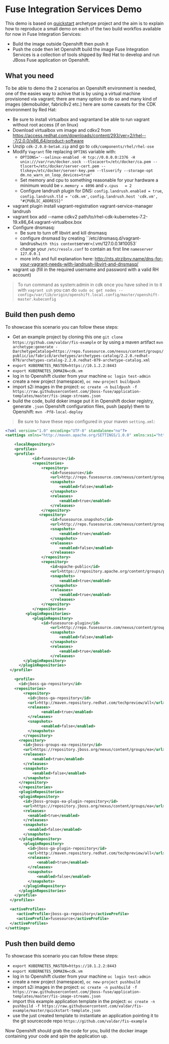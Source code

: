 # Fuse Integration Services Demo
This demo is based on [quickstart](http://fabric8.io/guide/quickstarts/running.html) archetype project and the aim is to explain how to reproduce a small demo on each of the two build workflos available for now in Fuse Integration Services:
- Build the image outside Openshift then push it
- Push the code then let Openshift build the image
Fuse Integration Services is a collection of tools shipped by Red Hat to develop and run JBoss Fuse application on Openshift.

## What you need
To be able to demo the 2 scenarios an Openshift environment is needed, one of the easies way to achive that is by using a virtual machine provisioned via vagrant; there are many option to do so and many kind of images (demobuilder, fabric8v2 etc.) here are some caveats for the CDK environment by Red Hat:

- Be sure to install virtualbox and vagrantand be able to run vagrant without root access (if on linux)
- Download virtualbox vm image and cdkv2 from https://access.redhat.com/downloads/content/293/ver=2/rhel---7/2.0.0/x86_64/product-software
- Unzip `cdk-2.0.0-beta4.zip` and go to `cdk/components/rhel/rhel-ose`
- Modify `Vagrant` file replacing `OPTINS` variable with:
  - `OPTIONS='--selinux-enabled -H tcp://0.0.0.0:2376 -H unix:///var/run/docker.sock --tlscacert=/etc/docker/ca.pem --tlscert=/etc/docker/server-cert.pem --tlskey=/etc/docker/server-key.pem --tlsverify --storage-opt dm.no_warn_on_loop_devices=true'
`
  - Set memory and cpu to something reasonable for your hardware a minimum would be `v.memory = 4096` and `v.cpus   = 2`
  - Configure landrush plugin for DNS: `config.landrush.enabled = true`, `config.landrush.tld = 'cdk.vm'`, `config.landrush.host 'cdk.vm', "#{PUBLIC_ADDRESS}"`
- vagrant plugin install vagrant-registration vagrant-service-manager landrush
- vagrant box add --name cdkv2 path/to/rhel-cdk-kubernetes-7.2-19.x86_64.vagrant-virtualbox.box
- Configure dnsmasq:
  - Be sure to turn off libvirt and kill dnsmasq
  - configure dnsmasd by creating ``/etc/dnsmasq.d/vagrant-landrush` with this content `server=/.vm/127.0.0.1#10053`
  - change your `/etc/resolv.conf` to contain as first line `nameserver 127.0.0.1`
  - more info and full explanation here: http://nts.strzibny.name/dns-for-your-vagrant-needs-with-landrush-libvirt-and-dnsmasq/
- vagrant up (fill in the required username and password with a valid RH account)

> To run command as system:admin in cdk once you have sshed in to it with `vagrant ssh` you can do `sudo oc get nodes --config=/var/lib/origin/openshift.local.config/master/openshift-master.kubeconfig`

## Build then push demo
To showcase this scenario you can follow these steps:
- Get an example project by cloning this one `git clone https://github.com/valdar/fis-example` or by using a maven artifact `mvn archetype:generate -DarchetypeCatalog=https://repo.fusesource.com/nexus/content/groups/public/io/fabric8/archetypes/archetypes-catalog/2.2.0.redhat-079/archetypes-catalog-2.2.0.redhat-079-archetype-catalog.xml`
- `export KUBERNETES_MASTER=https://10.1.2.2:8443`
- `export KUBERNETES_DOMAIN=cdk.vm`
- log in to Openshift cluster from your machine `oc login test-admin`
- create a new project (namespace), `oc new-project buildpush`
- import s2i images in the project: `oc create -n buildpush -f https://raw.githubusercontent.com/jboss-fuse/application-templates/master/fis-image-streams.json`
- build the code, build doker image put it in Openshift docker registry, generate `.json` Openshift configuration files, push (apply) them to Openshift: `mvn -Pf8-local-deploy`

> Be sure to have these repo configured in your maven `setting.xml`:

```xml
<?xml version="1.0" encoding="UTF-8" standalone="no"?>
<settings xmlns="http://maven.apache.org/SETTINGS/1.0.0" xmlns:xsi="http://www.w3.org/2001/XMLSchema-instance" xsi:schemaLocation="http://maven.apache.org/xsd/settings-1.0.0.xsd">

    <localRepository/>
    <profiles>
    <profile>
            <id>fusesource</id>
            <repositories>
                <repository>
                    <id>fusesource</id>
                    <url>http://repo.fusesource.com/nexus/content/groups/public/</url>
                    <snapshots>
                        <enabled>false</enabled>
                    </snapshots>
                    <releases>
                        <enabled>true</enabled>
                    </releases>
                </repository>
               <repository>
                    <id>fusesource.snapshot</id>
                    <url>http://repo.fusesource.com/nexus/content/groups/public-snapshots/</url>
                    <snapshots>
                        <enabled>true</enabled>
                    </snapshots>
                    <releases>
                        <enabled>false</enabled>
                    </releases>
                </repository>
                <repository>
                    <id>apache-public</id>
                    <url>https://repository.apache.org/content/groups/public/</url>
                    <snapshots>
                        <enabled>true</enabled>
                    </snapshots>
                    <releases>
                        <enabled>true</enabled>
                    </releases>
                </repository>
            </repositories>
         <pluginRepositories>
            <pluginRepository>
	            <id>fusesource-plugin</id>
                    <url>http://repo.fusesource.com/nexus/content/groups/public/</url>
                    <snapshots>
                        <enabled>false</enabled>
                    </snapshots>
                    <releases>
                        <enabled>true</enabled>
                    </releases>
	    </pluginRepository>
      </pluginRepositories>
  </profile>

	<profile>
	  <id>jboss-ga-repository</id>
    <repositories>
	    <repository>
	      <id>jboss-ga-repository</id>
	      <url>http://maven.repository.redhat.com/techpreview/all</url>
	      <releases>
		        <enabled>true</enabled>
	      </releases>
	      <snapshots>
		        <enabled>false</enabled>
	      </snapshots>
	    </repository>
      <repository>
        <id>jboss-groups-ea-repository</id>
        <url>https://repository.jboss.org/nexus/content/groups/ea</url>
        <releases>
            <enabled>true</enabled>
        </releases>
        <snapshots>
            <enabled>false</enabled>
        </snapshots>
      </repository>
	  </repositories>
	  <pluginRepositories>
      <pluginRepository>
        <id>jboss-groups-ea-plugin-repository</id>
        <url>https://repository.jboss.org/nexus/content/groups/ea</url>
        <releases>
          <enabled>true</enabled>
        </releases>
        <snapshots>
          <enabled>false</enabled>
        </snapshots>
      </pluginRepository>
	    <pluginRepository>
	      <id>jboss-ga-plugin-repository</id>
	      <url>http://maven.repository.redhat.com/techpreview/all</url>
	      <releases>
		      <enabled>true</enabled>
	      </releases>
	      <snapshots>
		      <enabled>false</enabled>
	      </snapshots>
	    </pluginRepository>
	  </pluginRepositories>
	</profile>
  </profiles>

  <activeProfiles>
	 <activeProfile>jboss-ga-repository</activeProfile>
	 <activeProfile>fusesource</activeProfile>
  </activeProfiles>
</settings>
```

## Push then build demo
To showcase this scenario you can follow these steps:
- `export KUBERNETES_MASTER=https://10.1.2.2:8443`
- `export KUBERNETES_DOMAIN=cdk.vm`
- log in to Openshift cluster from your machine `oc login test-admin`
- create a new project (namespace), `oc new-project pushbuild`
- import s2i images in the project: `oc create -n pushbuild -f https://raw.githubusercontent.com/jboss-fuse/application-templates/master/fis-image-streams.json`
- import this example application template in the project: `oc create -n pushbuild -f https://raw.githubusercontent.com/valdar/fis-example/master/quickstart-template.json`
- use the just created template to instantiate an application pointing it to the git sourcecode repo `https://github.com/valdar/fis-example`

Now Openshift should grab the code for you, build the docker image containing your code and spin the application up. 
